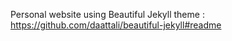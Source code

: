 Personal website using Beautiful Jekyll theme : https://github.com/daattali/beautiful-jekyll#readme
